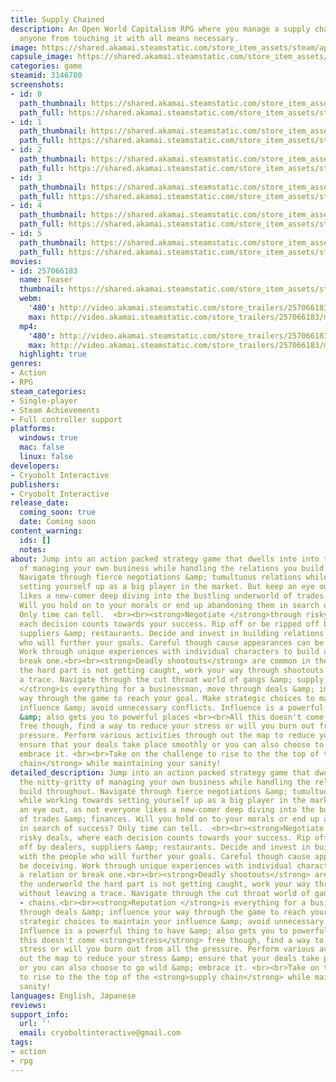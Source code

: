 ```yaml
---
title: Supply Chained
description: An Open World Capitalism RPG where you manage a supply chain and keep
  anyone from touching it with all means necessary.
image: https://shared.akamai.steamstatic.com/store_item_assets/steam/apps/3146780/header.jpg?t=1729250889
capsule_image: https://shared.akamai.steamstatic.com/store_item_assets/steam/apps/3146780/72d46ed1cb1f0d23a81ac0954360600b072247ef/capsule_231x87.jpg?t=1729250889
categories: game
steamid: 3146780
screenshots:
- id: 0
  path_thumbnail: https://shared.akamai.steamstatic.com/store_item_assets/steam/apps/3146780/ss_7834b0917d820b5cb43245e2a6dd51e924053697.600x338.jpg?t=1729250889
  path_full: https://shared.akamai.steamstatic.com/store_item_assets/steam/apps/3146780/ss_7834b0917d820b5cb43245e2a6dd51e924053697.1920x1080.jpg?t=1729250889
- id: 1
  path_thumbnail: https://shared.akamai.steamstatic.com/store_item_assets/steam/apps/3146780/ss_7346561d666d3178a2722542d9073b99e0ed6a70.600x338.jpg?t=1729250889
  path_full: https://shared.akamai.steamstatic.com/store_item_assets/steam/apps/3146780/ss_7346561d666d3178a2722542d9073b99e0ed6a70.1920x1080.jpg?t=1729250889
- id: 2
  path_thumbnail: https://shared.akamai.steamstatic.com/store_item_assets/steam/apps/3146780/ss_845b5c80dadffd21d0efefd346cbda860e4383e6.600x338.jpg?t=1729250889
  path_full: https://shared.akamai.steamstatic.com/store_item_assets/steam/apps/3146780/ss_845b5c80dadffd21d0efefd346cbda860e4383e6.1920x1080.jpg?t=1729250889
- id: 3
  path_thumbnail: https://shared.akamai.steamstatic.com/store_item_assets/steam/apps/3146780/ss_25db7b0e14c17dd882442b5777efd949a79156c2.600x338.jpg?t=1729250889
  path_full: https://shared.akamai.steamstatic.com/store_item_assets/steam/apps/3146780/ss_25db7b0e14c17dd882442b5777efd949a79156c2.1920x1080.jpg?t=1729250889
- id: 4
  path_thumbnail: https://shared.akamai.steamstatic.com/store_item_assets/steam/apps/3146780/ss_20a309fda64bb34f9e2ad363a8bfea19b0b81557.600x338.jpg?t=1729250889
  path_full: https://shared.akamai.steamstatic.com/store_item_assets/steam/apps/3146780/ss_20a309fda64bb34f9e2ad363a8bfea19b0b81557.1920x1080.jpg?t=1729250889
- id: 5
  path_thumbnail: https://shared.akamai.steamstatic.com/store_item_assets/steam/apps/3146780/ss_56f053dae23a4da49c41d688335eb8568a1021ce.600x338.jpg?t=1729250889
  path_full: https://shared.akamai.steamstatic.com/store_item_assets/steam/apps/3146780/ss_56f053dae23a4da49c41d688335eb8568a1021ce.1920x1080.jpg?t=1729250889
movies:
- id: 257066183
  name: Teaser
  thumbnail: https://shared.akamai.steamstatic.com/store_item_assets/steam/apps/257066183/adcf5278a29d4bde435f807c6b75a497cb435440/movie_600x337.jpg?t=1729180130
  webm:
    '480': http://video.akamai.steamstatic.com/store_trailers/257066183/movie480_vp9.webm?t=1729180130
    max: http://video.akamai.steamstatic.com/store_trailers/257066183/movie_max_vp9.webm?t=1729180130
  mp4:
    '480': http://video.akamai.steamstatic.com/store_trailers/257066183/movie480.mp4?t=1729180130
    max: http://video.akamai.steamstatic.com/store_trailers/257066183/movie_max.mp4?t=1729180130
  highlight: true
genres:
- Action
- RPG
steam_categories:
- Single-player
- Steam Achievements
- Full controller support
platforms:
  windows: true
  mac: false
  linux: false
developers:
- Cryobolt Interactive
publishers:
- Cryobolt Interactive
release_date:
  coming_soon: true
  date: Coming soon
content_warning:
  ids: []
  notes:
about: Jump into an action packed strategy game that dwells into into the nitty-gritty
  of managing your own business while handling the relations you build throughout.
  Navigate through fierce negotiations &amp; tumultuous relations while working towards
  setting yourself up as a big player in the market. But keep an eye out, as not everyone
  likes a new-comer deep diving into the bustling underworld of trades &amp; finances.
  Will you hold on to your morals or end up abandoning them in search of success?
  Only time can tell.  <br><br><strong>Negotiate </strong>through risky deals, where
  each decision counts towards your success. Rip off or be ripped off by dealers,
  suppliers &amp; restaurants. Decide and invest in building relations with the people
  who will further your goals. Careful though cause appearances can be deceiving.
  Work through unique experiences with individual characters to build a relation or
  break one.<br><br><strong>Deadly shootouts</strong> are common in the underworld
  the hard part is not getting caught, work your way through shootouts without leaving
  a trace. Navigate through the cut throat world of gangs &amp; supply - chains.<br><br><strong>Reputation
  </strong>is everything for a businessman, move through deals &amp; influence your
  way through the game to reach your goal. Make strategic choices to maintain your
  influence &amp; avoid unnecessary conflicts. Influence is a powerful thing to have
  &amp; also gets you to powerful places <br><br>All this doesn't come <strong>stress</strong>
  free though, find a way to reduce your stress or will you burn out from all the
  pressure. Perform various activities through out the map to reduce your stress &amp;
  ensure that your deals take place smoothly or you can also choose to go wild &amp;
  embrace it. <br><br>Take on the challenge to rise to the the top of the <strong>supply
  chain</strong> while maintaining your sanity!
detailed_description: Jump into an action packed strategy game that dwells into into
  the nitty-gritty of managing your own business while handling the relations you
  build throughout. Navigate through fierce negotiations &amp; tumultuous relations
  while working towards setting yourself up as a big player in the market. But keep
  an eye out, as not everyone likes a new-comer deep diving into the bustling underworld
  of trades &amp; finances. Will you hold on to your morals or end up abandoning them
  in search of success? Only time can tell.  <br><br><strong>Negotiate </strong>through
  risky deals, where each decision counts towards your success. Rip off or be ripped
  off by dealers, suppliers &amp; restaurants. Decide and invest in building relations
  with the people who will further your goals. Careful though cause appearances can
  be deceiving. Work through unique experiences with individual characters to build
  a relation or break one.<br><br><strong>Deadly shootouts</strong> are common in
  the underworld the hard part is not getting caught, work your way through shootouts
  without leaving a trace. Navigate through the cut throat world of gangs &amp; supply
  - chains.<br><br><strong>Reputation </strong>is everything for a businessman, move
  through deals &amp; influence your way through the game to reach your goal. Make
  strategic choices to maintain your influence &amp; avoid unnecessary conflicts.
  Influence is a powerful thing to have &amp; also gets you to powerful places <br><br>All
  this doesn't come <strong>stress</strong> free though, find a way to reduce your
  stress or will you burn out from all the pressure. Perform various activities through
  out the map to reduce your stress &amp; ensure that your deals take place smoothly
  or you can also choose to go wild &amp; embrace it. <br><br>Take on the challenge
  to rise to the the top of the <strong>supply chain</strong> while maintaining your
  sanity!
languages: English, Japanese
reviews:
support_info:
  url: ''
  email: cryoboltinteractive@gmail.com
tags:
- action
- rpg
---
```


